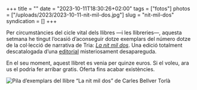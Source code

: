 +++
title = ""
date = "2023-10-11T18:30:26+02:00"
tags = ["fotos"]
photos = ["/uploads/2023/2023-10-11-nit-mil-dos.jpg"]
slug = "nit-mil-dos"
syndication = []
+++

Per circumstàncies del cicle vital dels llibres —i les llibreries—, aquesta setmana he tingut l’ocasió d’aconseguir dotze exemplars del número dotze de la col·lecció de narrativa de Tria: [*La nit mil dos*](https://carlesbellver.net/llibres/lanitmildos/). Una edició totalment descatalogada d’una [editorial](https://ca.wikipedia.org/wiki/Editorial_Tria_Llibres) misteriosament desapareguda.

En el seu moment, aquest llibret es venia per quinze euros. Si el voleu, ara us el podria fer arribar gratis. Oferta fins acabar existències.

<img alt="Pila d’exemplars del llibre “La nit mil dos” de Carles Bellver Torlà" src="/uploads/2023/2023-10-11-nit-mil-dos.jpg">
